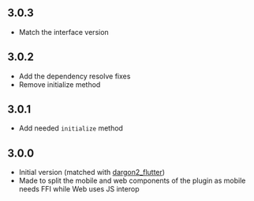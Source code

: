 ## 3.0.3
- Match the interface version

## 3.0.2
- Add the dependency resolve fixes
- Remove initialize method

## 3.0.1
- Add needed `initialize` method

## 3.0.0
- Initial version (matched with [dargon2_flutter])
- Made to split the mobile and web components of the plugin as mobile needs FFI while Web uses JS interop

[dargon2_flutter]: https://pub.dev/packages/dargon2_flutter
